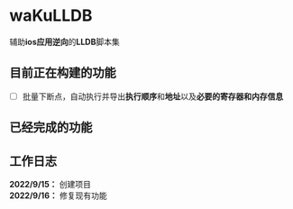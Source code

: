 # waKuLLDB
辅助**ios应用逆向**的**LLDB**脚本集


## 目前正在构建的功能
- [ ] 批量下断点，自动执行并导出**执行顺序**和**地址**以及**必要的寄存器和内存信息**
## 已经完成的功能
## 工作日志
**2022/9/15：** 创建项目  
**2022/9/16：** 修复现有功能
